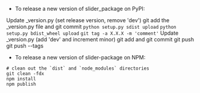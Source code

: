 - To release a new version of slider_package on PyPI:

Update _version.py (set release version, remove 'dev')
git add the _version.py file and git commit
`python setup.py sdist upload`
`python setup.py bdist_wheel upload`
`git tag -a X.X.X -m 'comment'`
Update _version.py (add 'dev' and increment minor)
git add and git commit
git push
git push --tags

- To release a new version of slider-package on NPM:

```
# clean out the `dist` and `node_modules` directories
git clean -fdx
npm install
npm publish
```